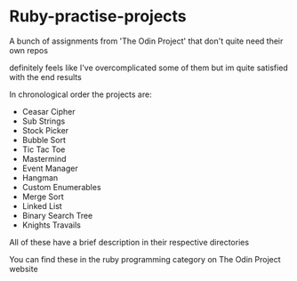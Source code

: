 # Ruby-practise-projects

A bunch of assignments from 'The Odin Project' that don't quite need their own repos

definitely feels like I've overcomplicated some of them but im quite satisfied with the end results

In chronological order the projects are:

- Ceasar Cipher
- Sub Strings
- Stock Picker
- Bubble Sort
- Tic Tac Toe
- Mastermind
- Event Manager
- Hangman
- Custom Enumerables
- Merge Sort
- Linked List
- Binary Search Tree
- Knights Travails 

All of these have a brief description in their respective directories

You can find these in the ruby programming category on The Odin Project website
